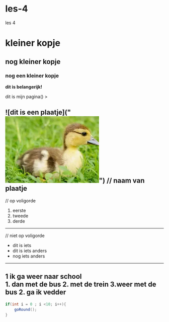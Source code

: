 # les-4
les 4
# kleiner kopje
## nog kleiner kopje
### nog een kleiner kopje

**dit is belangerijk!**

dit is mijn pagina()
<e mail adres>>

![dit is een plaatje]("![alt text](image.png)") // naam van plaatje
---
// op voligorde

1.  eerste
2. tweede
3. derde
---
// niet op voligorde
* dit is iets
* dit is iets anders 
* nog iets anders
---
1 ik ga weer naar school   
    1. dan met de bus
    2. met de trein
    3.weer met de bus
2. ga ik vedder
---
``` cs
if(int i = 0 ; i <10; i++){
    goRound();
}

